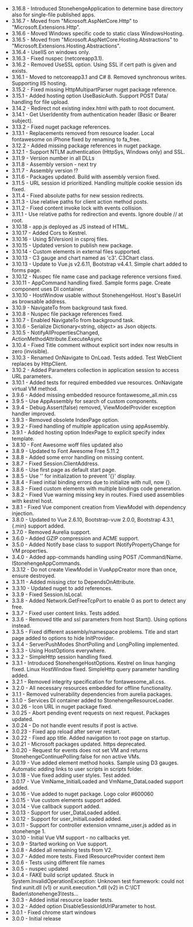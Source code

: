 
* 3.16.8 - Introduced StonehengeApplication to determine base directory also for single-file published apps.
* 3.16.7 - Moved from "Microsoft.AspNetCore.Http" to "Microsoft.Extensions.Http".
* 3.16.6 - Moved Windows specific code to static class WindowsHosting.
* 3.16.5 - Moved from "Microsoft.AspNetCore.Hosting.Abstractions" to "Microsoft.Extensions.Hosting.Abstractions".
* 3.16.4 - UseIIS on windows only.
* 3.16.3 - Fixed nuspec (netcoreapp3.1).
* 3.16.2 - Removed UseSSL option. Using SSL if cert path is given and exists.
* 3.16.1 - Moved to netcoreapp3.1 and C# 8. Removed synchronous writes. Supporting IIS hosting.
* 3.15.2 - Fixed missing HttpMultipartParser nuget package reference.
* 3.15.1 - Added hosting option UseBasicAuth. Support POST Data/ handling for file upload.
* 3.14.2 - Redirect not existing index.html with path to root document.
* 3.14.1 - Get UserIdentity from authentication header (Basic or Bearer subject).
* 3.13.2 - Fixed nuget package references.
* 3.13.1 - Replacements removed from resource loader. Local fontawesome on iPhone fixed by renaming to fa_free.
* 3.12.2 - Added missing package references in nuget package.
* 3.12.1 - Support NTLM authentication (HttpSys, Windows only) and SSL.
* 3.11.9 - Version number in all DLLs
* 3.11.8 - Assembly version - next try
* 3.11.7 - Assembly version !?
* 3.11.6 - Packages updated. Build with assembly version fixed.
* 3.11.5 - URL session id prioritized. Handling multiple cookie session ids fixed.
* 3.11.4 - Fixed absolute paths for new session redirects.
* 3.11.3 - Use relative paths for client action method posts.
* 3.11.2 - Fixed content invoke lock with events collision.
* 3.11.1 - Use relative paths for redirection and events. Ignore double // at root.
* 3.10.18 - app.js deployed as JS instead of HTML.
* 3.10.17 - Added Cors to Kestrel.
* 3.10.16 - Using $(Version) in csproj files.
* 3.10.15 - Updated version to publish new package.
* 3.10.14 - Custom elements in external files supported.
* 3.10.13 - C3 gauge and chart named as 'c3'. C3Chart class.
* 3.10.13 - Update to Vue.js v2.6.11, Bootstrap v4.4.1. Simple chart added to forms page.
* 3.10.12 - Nuspec file name case and package reference versions fixed.
* 3.10.11 - AppCommand handling fixed. Sample forms page. Create component uses DI container.
* 3.10.10 - HostWindow usable without StonehengeHost. Host's BaseUrl as browsable address.
* 3.10.9 - NavigateTo from background task fixed.
* 3.10.8 - Nuspec file package references fixed.
* 3.10.7 - Enabled NavigateTo from background task.
* 3.10.6 - Serialize Dictionary<string, object> as Json objects.
* 3.10.5 - NotifyAllPropertiesChanged, ActionMethodAttribute.ExecuteAsync
* 3.10.4 - Fixed Title comment without explicit sort index now results in zero (invisible). 
* 3.10.3 - Renamed OnNavigate to OnLoad. Tests added. Test WebClient replaces by HttpClient. 
* 3.10.2 - Added Parameters collection in application session to access URL parameters.
* 3.10.1 - Added tests for required embedded vue resources. OnNavigate virtual VM method.
* 3.9.6 - Added missing embedded resource fontawesome_all.min.css
* 3.9.5 - Use AppAssembly for search of custom components.
* 3.9.4 - Debug.Assert(false) removed, ViewModelProvider exception handler improved.
* 3.9.3 - Removed obsolete IndexPage option.
* 3.9.2 - Fixed handling of multiple application using appAssembly.
* 3.9.1 - Added hosting option IndexPage to explicit specify index template.
* 3.8.10 - Font Awesome woff files updated also
* 3.8.9 - Updated to Font Awesome Free 5.11.2
* 3.8.8 - Added some error handling on missing content.
* 3.8.7 - Fixed Session.ClientAddress.
* 3.8.6 - Use first page as default start page.
* 3.8.5 - Use '' for initialization to prevent '{}' display.
* 3.8.4 - Fixed initial binding errors due to initialize with null, now {}.
* 3.8.3 - Fixed custom elements with multiple bindings code generation.
* 3.8.2 - Fixed Vue warning missing key in routes. Fixed used assemblies with kestrel host.
* 3.8.1 - Fixed Vue component creation from ViewModel with dependency injection.
* 3.8.0 - Updated to Vue 2.6.10, Bootstrap-vuw 2.0.0, Bootstrap 4.3.1, {.min} support added.
* 3.7.0 - Removed Aurelia support.
* 3.6.0 - Added GZIP compression and ACME support.
* 3.5.0 - Added Notify<T> base class to support INotifyPropertyChange for VM properties.
* 3.4.0 - Added app-commands handling using POST /Command/Name. IStonehengeAppCommands.
* 3.3.12 - Do not create ViewModel in VueAppCreator more than once, ensure destroyed.
* 3.3.11 - Added missing ctor to DependsOnAttribute.
* 3.3.10 - Updated nuget to add references.
* 3.3.9 - Fixed Session.IsLocal.
* 3.3.8 - Added Network.GetFreeTcpPort to enable 0 as port to detect any free.
* 3.3.7 - Fixed user content links. Tests added.
* 3.3.6 - Removed title and ssl parameters from host Start(). Using options instead.
* 3.3.5 - Fixed different assembly/namespace problems. Title and start page added to options to hide InitProvider.
* 3.3.4 - ServerPushModes ShortPolling and LongPolling implemented.
* 3.3.3 - Using HostOptions everywhere. 
* 3.3.2 - SimpleHttp session handling fixed. 
* 3.3.1 - Introduced StonehengeHostOptions. Kestrel on linux hanging fixed. 
          Linux HostWindow fixed. SimpleHttp query parameter handling added. 
* 3.2.1 - Removed integrity specification for fontawesome_all.css.
* 3.2.0 - All necessary resources embedded for offline functionality.
* 3.1.1 - Removed vulnerability dependencies from aurelia packages.
* 3.1.0 - Services DI container added to StonehengeResourceLoader.
* 3.0.26 - Icon URL in nuget package fixed.
* 3.0.25 - Abort pending event requests on next request. Packages updated.
* 3.0.24 - Do not handle event results if post is active.
* 3.0.23 - Fixed app reload after server restart.
* 3.0.22 - Fixed app title. Added navigation to root page on startup.
* 3.0.21 - Microsoft packages updated. https deprecated.
* 3.0.20 - Request for events does not set VM and returns StonehengeContinuePolling:false for non active VMs.
* 3.0.19 - Vue added element method hooks. Sample using D3 gauges. Automatic adding links to user scripts in scripts folder.
* 3.0.18 - Vue fixed adding user styles. Test added.
* 3.0.17 - Vue VmName_InitialLoaded and VmName_DataLoaded support added.
* 3.0.16 - Vue added to nuget package. Logo color #600060
* 3.0.15 - Vue custom elements support added.
* 3.0.14 - Vue callback support added.
* 3.0.13 - Support for user_DataLoaded added.
* 3.0.12 - Support for user_InitialLoaded added.
* 3.0.11 - Support for controller extension vmname_user.js added as in stonehenge 1.
* 3.0.10 - Initial Vue VM support - no callbacks yet.
* 3.0.9 - Started working on Vue support.
* 3.0.8 - Added all remaining tests from V2.
* 3.0.7 - Added more tests. Fixed IResourceProvider context item
* 3.0.6 - Tests using different file names
* 3.0.5 - nuspec updated
* 3.0.4 - FAKE build script updated. Stuck in System.InvalidOperationException: Unknown test framework: could not find xunit.dll (v1) or xunit.execution.*.dll (v2) in C:\ICT Baden\stonehenge3\tests...
* 3.0.3 - Added initial resource loader tests.
* 3.0.2 - Added option DisableSessionIdUrlParameter to host.
* 3.0.1 - Fixed chrome start windows
* 3.0.0 - Initial release

